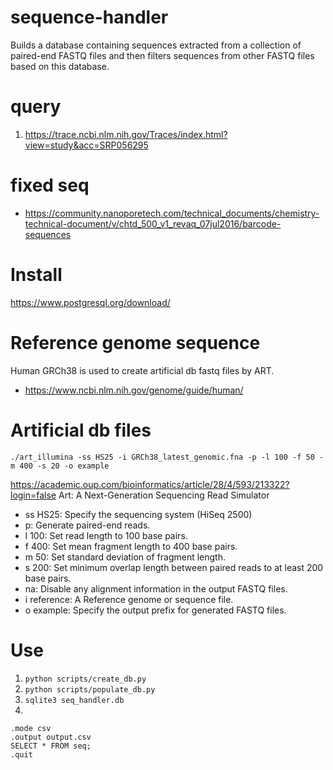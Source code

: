 # sequence-handler
Builds a database containing sequences extracted from a collection of paired-end FASTQ files and then filters sequences from other FASTQ files based on this database.

# query
1. https://trace.ncbi.nlm.nih.gov/Traces/index.html?view=study&acc=SRP056295

# fixed seq
- https://community.nanoporetech.com/technical_documents/chemistry-technical-document/v/chtd_500_v1_revaq_07jul2016/barcode-sequences

# Install
https://www.postgresql.org/download/

# Reference genome sequence
Human GRCh38 is used to create artificial db fastq files by ART.
- https://www.ncbi.nlm.nih.gov/genome/guide/human/

# Artificial db files
```shell
./art_illumina -ss HS25 -i GRCh38_latest_genomic.fna -p -l 100 -f 50 -m 400 -s 20 -o example
```
https://academic.oup.com/bioinformatics/article/28/4/593/213322?login=false
Art: A Next-Generation Sequencing Read Simulator

- ss HS25: Specify the sequencing system (HiSeq 2500)
- p: Generate paired-end reads.
- l 100: Set read length to 100 base pairs.
- f 400: Set mean fragment length to 400 base pairs.
- m 50: Set standard deviation of fragment length.
- s 200: Set minimum overlap length between paired reads to at least 200 base pairs.
- na: Disable any alignment information in the output FASTQ files.
- i reference: A Reference genome or sequence file.
- o example: Specify the output prefix for generated FASTQ files.

# Use
1. ```python scripts/create_db.py```
2. ```python scripts/populate_db.py```
3. ```sqlite3 seq_handler.db```
4. 
```
.mode csv
.output output.csv
SELECT * FROM seq;
.quit
```